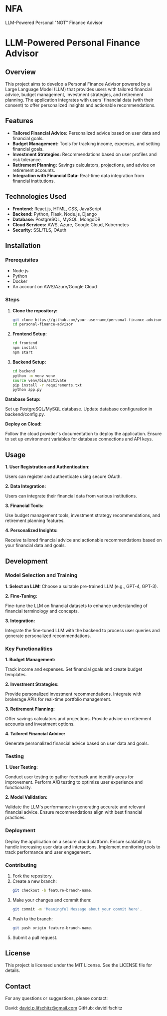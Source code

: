 # NFA
LLM-Powered Personal "NOT" Finance Advisor

# LLM-Powered Personal Finance Advisor

## Overview

This project aims to develop a Personal Finance Advisor powered by a Large Language Model (LLM) that provides users with tailored financial advice, budget management, investment strategies, and retirement planning. The application integrates with users' financial data (with their consent) to offer personalized insights and actionable recommendations.

## Features

- **Tailored Financial Advice:** Personalized advice based on user data and financial goals.
- **Budget Management:** Tools for tracking income, expenses, and setting financial goals.
- **Investment Strategies:** Recommendations based on user profiles and risk tolerance.
- **Retirement Planning:** Savings calculators, projections, and advice on retirement accounts.
- **Integration with Financial Data:** Real-time data integration from financial institutions.

## Technologies Used

- **Frontend:** React.js, HTML, CSS, JavaScript
- **Backend:** Python, Flask, Node.js, Django
- **Database:** PostgreSQL, MySQL, MongoDB
- **Cloud Services:** AWS, Azure, Google Cloud, Kubernetes
- **Security:** SSL/TLS, OAuth

## Installation

### Prerequisites

- Node.js
- Python
- Docker
- An account on AWS/Azure/Google Cloud

### Steps

1. **Clone the repository:**
   ```bash
   git clone https://github.com/your-username/personal-finance-advisor.git
   cd personal-finance-advisor
2. **Frontend Setup:**
   ```bash
   cd frontend
   npm install
   npm start
3. **Backend Setup:**
   ```bash
   cd backend
   python -m venv venv
   source venv/bin/activate
   pip install -r requirements.txt
   python app.py

**Database Setup:**

  Set up PostgreSQL/MySQL database.
  Update database configuration in backend/config.py.

**Deploy on Cloud:**

  Follow the cloud provider's documentation to deploy the application.
  Ensure to set up environment variables for database connections and API keys.

## Usage
**1. User Registration and Authentication:**

  Users can register and authenticate using secure OAuth.
  
**2. Data Integration:**

  Users can integrate their financial data from various institutions.
  
**3. Financial Tools:**

  Use budget management tools, investment strategy recommendations, and retirement planning features.
  
**4. Personalized Insights:**

  Receive tailored financial advice and actionable recommendations based on your financial data and goals.
  
## Development
### Model Selection and Training
**1. Select an LLM:**
  Choose a suitable pre-trained LLM (e.g., GPT-4, GPT-3).
  
**2. Fine-Tuning:**

  Fine-tune the LLM on financial datasets to enhance understanding of financial terminology and concepts.
  
**3. Integration:**

  Integrate the fine-tuned LLM with the backend to process user queries and generate personalized recommendations.
  
### Key Functionalities
**1. Budget Management:**

  Track income and expenses.
  Set financial goals and create budget templates.
  
**2. Investment Strategies:**

  Provide personalized investment recommendations.
  Integrate with brokerage APIs for real-time portfolio management.
  
**3. Retirement Planning:**

  Offer savings calculators and projections.
  Provide advice on retirement accounts and investment options.
  
**4. Tailored Financial Advice:**

  Generate personalized financial advice based on user data and goals.
  
### Testing
**1. User Testing:**

  Conduct user testing to gather feedback and identify areas for improvement.
  Perform A/B testing to optimize user experience and functionality.
  
**2. Model Validation:**

  Validate the LLM's performance in generating accurate and relevant financial advice.
  Ensure recommendations align with best financial practices.
  
### Deployment
  Deploy the application on a secure cloud platform.
  Ensure scalability to handle increasing user data and interactions.
  Implement monitoring tools to track performance and user engagement.

### Contributing
1. Fork the repository.
2. Create a new branch:
   ```bash
   git checkout -b feature-branch-name.
4. Make your changes and commit them:
   ```bash
   git commit -m 'Meaningful Message about your commit here'.
5. Push to the branch:
   ```bash
   git push origin feature-branch-name.
6. Submit a pull request.

## License
This project is licensed under the MIT License. See the LICENSE file for details.

## Contact
For any questions or suggestions, please contact:

David: david.p.lifschitz@gmail.com
GitHub: davidlifschitz
